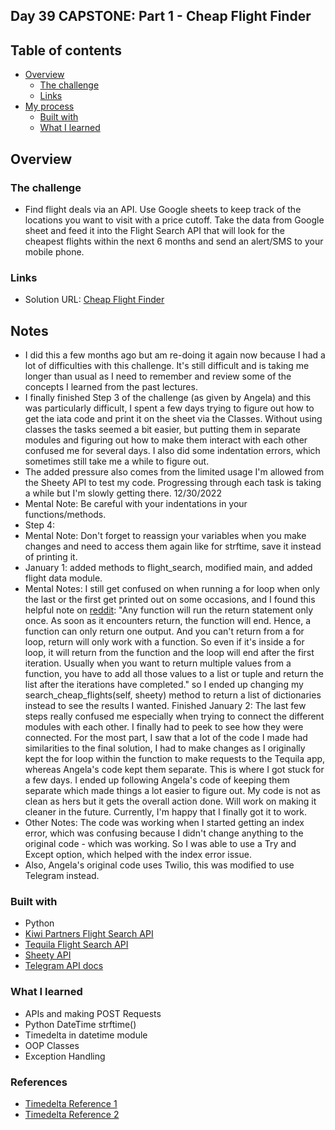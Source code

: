 ## Day 39 CAPSTONE: Part 1 - Cheap Flight Finder


## Table of contents

- [Overview](#overview)
  - [The challenge](#the-challenge)
  - [Links](#links)
- [My process](#my-process)
  - [Built with](#built-with)
  - [What I learned](#what-i-learned)

## Overview

### The challenge

- Find flight deals via an API. Use Google sheets to keep track of the locations you want to visit with a price cutoff. Take the data from Google sheet and feed it into the Flight Search API that will look for the cheapest flights within the next 6 months and send an alert/SMS to your mobile phone.

### Links

- Solution URL: [Cheap Flight Finder](https://github.com/Mikerniker/100_Days_of_Python/tree/main/Day39)

## Notes
- I did this a few months ago but am re-doing it again now because I had a lot of difficulties with this challenge. It's still difficult and is taking me longer than usual as I need to remember and review some of the concepts I learned from the past lectures.  
- I finally finished Step 3 of the challenge (as given by Angela) and this was particularly difficult, I spent a few days trying to figure out how to get the iata code and print it on the sheet via the Classes. Without using classes the tasks seemed a bit easier, but putting them in separate modules and figuring out how to make them interact with each other confused me for several days. I also did some indentation errors, which sometimes still take me a while to figure out. 
- The added pressure also comes from the limited usage I'm allowed from the Sheety API to test my code. Progressing through each task is taking a while but I'm slowly getting there. 12/30/2022
- Mental Note: Be careful with your indentations in your functions/methods.
- Step 4: 
- Mental Note: Don't forget to reassign your variables when you make changes and need to access them again like for strftime, save it instead of printing it.
- January 1: added methods to flight_search, modified main, and added flight data module.
- Mental Notes: I still get confused on when running a for loop when only the last or the first get printed out on some occasions, and I found this helpful note on [reddit](https://www.reddit.com/r/learnpython/comments/tc32uw/why_is_my_loop_only_iterating_once/): "Any function will run the return statement only once. As soon as it encounters return, the function will end. Hence, a function can only return one output. And you can't return from a for loop, return will only work with a function. So even if it's inside a for loop, it will return from the function and the loop will end after the first iteration. Usually when you want to return multiple values from a function, you have to add all those values to a list or tuple and return the list after the iterations have completed." so I ended up changing my search_cheap_flights(self, sheety) method to return a list of dictionaries instead to see the results I wanted.
Finished January 2: The last few steps really confused me especially when trying to connect the different modules with each other. I finally had to peek to see how they were connected. For the most part, I saw that a lot of the code I made had similarities to the final solution, I had to make changes as I originally kept the for loop within the function to make requests to the Tequila app, whereas Angela's code kept them separate. This is where I got stuck for a few days. I ended up following Angela's code of keeping them separate which made things a lot easier to figure out. My code is not as clean as hers but it gets the overall action done. Will work on making it cleaner in the future. Currently, I'm happy that I finally got it to work.  
- Other Notes: The code was working when I started getting an index error, which was confusing because I didn't change anything to the original code - which was working. So I was able to use a Try and Except option, which helped with the index error issue. 
- Also, Angela's original code uses Twilio, this was modified to use Telegram instead. 

### Built with

- Python
- [Kiwi Partners Flight Search API](https://partners.kiwi.com/)
- [Tequila Flight Search API](https://tequila.kiwi.com/portal/login)
- [Sheety API](https://sheety.co/)
- [Telegram API docs](https://core.telegram.org/bots/api)

### What I learned
- APIs and making POST Requests
- Python DateTime strftime()
- Timedelta in datetime module
- OOP Classes
- Exception Handling

### References
- [Timedelta Reference 1](https://www.geeksforgeeks.org/python-find-yesterdays-todays-and-tomorrows-date/)
- [Timedelta Reference 2](https://stackoverflow.com/questions/4541629/how-to-create-a-datetime-equal-to-15-minutes-ago/4541668)